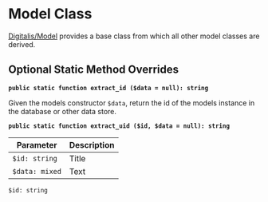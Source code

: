 # Model Class

[Digitalis/Model](https://github.com/perrelet/digitalis-framework/blob/main/include/objects/model.abstract.php) provides a base class from which all other model classes are derived.

## Optional Static Method Overrides

**`public static function extract_id ($data = null): string`**

Given the models constructor `$data`, return the id of the models instance in the database or other data store.

**`public static function extract_uid ($id, $data = null): string`**

| Parameter | Description |
| - | - |
| `$id: string` | Title |
| `$data: mixed` | Text |

`$id: string`